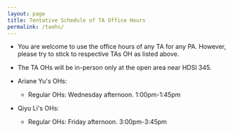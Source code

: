 ```yaml
---
layout: page
title: Tentative Schedule of TA Office Hours
permalink: /taohs/
---
```



- You are welcome to use the office hours of any TA for any PA. However, please try to stick to respective TAs OH as listed above.

- The TA OHs will be in-person only at the open area near HDSI 345.

- Ariane Yu's OHs:
    - Regular OHs: Wednesday afternoon. 1:00pm-1:45pm
    
- Qiyu Li's OHs:
    - Regular OHs: Friday afternoon. 3:00pm-3:45pm

